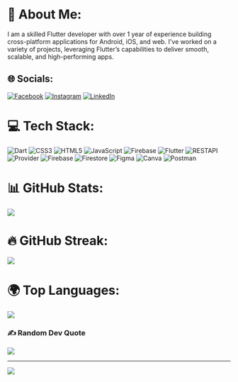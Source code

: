 # 💫 About Me:
I am a skilled Flutter developer with over 1 year of experience building cross-platform applications for Android, iOS, and web. I've worked on a variety of projects, leveraging Flutter’s capabilities to deliver smooth, scalable, and high-performing apps.


## 🌐 Socials:
[![Facebook](https://img.shields.io/badge/Facebook-%231877F2.svg?logo=Facebook&logoColor=white)](https://www.facebook.com/aqsa.bashir.94043) [![Instagram](https://img.shields.io/badge/Instagram-%23E4405F.svg?logo=Instagram&logoColor=white)](https://instagram.com/shohruhak) [![LinkedIn](https://img.shields.io/badge/LinkedIn-%230077B5.svg?logo=linkedin&logoColor=white)](https://www.linkedin.com/in/aqsabashir/) 

# 💻 Tech Stack:
![Dart](https://img.shields.io/badge/dart-%230175C2.svg?style=for-the-badge&logo=dart&logoColor=white) ![CSS3](https://img.shields.io/badge/css3-%231572B6.svg?style=for-the-badge&logo=css3&logoColor=white) ![HTML5](https://img.shields.io/badge/html5-%23E34F26.svg?style=for-the-badge&logo=html5&logoColor=white) ![JavaScript](https://img.shields.io/badge/javascript-%23323330.svg?style=for-the-badge&logo=javascript&logoColor=%23F7DF1E)  ![Firebase](https://img.shields.io/badge/firebase-%23039BE5.svg?style=for-the-badge&logo=firebase) ![Flutter](https://img.shields.io/badge/Flutter-%2302569B.svg?style=for-the-badge&logo=Flutter&logoColor=white) ![RESTAPI](https://img.shields.io/badge/FastAPI-005571?style=for-the-badge&logo=fastapi) ![Provider](https://img.shields.io/badge/Flutter--Provider-%23663399.svg?style=for-the-badge&logo=flutter&logoColor=white)
![Firebase](https://img.shields.io/badge/firebase-a08021?style=for-the-badge&logo=firebase&logoColor=ffcd34) ![Firestore](https://img.shields.io/badge/firestore-%2307405e.svg?style=for-the-badge&logo=https://img.icons8.com/ios/452/cloud-firestore.png&logoColor=white)
![Figma](https://img.shields.io/badge/figma-%23F24E1E.svg?style=for-the-badge&logo=figma&logoColor=white) ![Canva](https://img.shields.io/badge/Canva-%2300C4CC.svg?style=for-the-badge&logo=Canva&logoColor=white) ![Postman](https://img.shields.io/badge/Postman-FF6C37?style=for-the-badge&logo=postman&logoColor=white)
# 📊 GitHub Stats:
![](https://github-readme-stats.vercel.app/api?username=aqsabashir2&theme=dark&hide_border=false&include_all_commits=true&count_private=true)<br/>

# 🔥 GitHub Streak:
![](https://github-readme-streak-stats.herokuapp.com/?user=aqsabashir2&theme=dark&hide_border=false)<br/>

# 🌍 Top Languages:
![](https://github-readme-stats.vercel.app/api/top-langs/?username=aqsabashir2&theme=dark&hide_border=false&include_all_commits=true&count_private=true&layout=compact)

### ✍️ Random Dev Quote
![](https://quotes-github-readme.vercel.app/api?type=horizontal&theme=radical)

---
[![](https://visitcount.itsvg.in/api?id=ShohruhAKU&icon=0&color=0)](https://visitcount.itsvg.in)

<!-- Proudly created with GPRM ( https://gprm.itsvg.in ) -->
